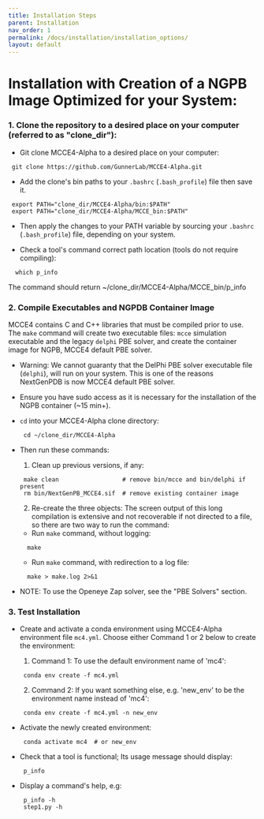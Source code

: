 ```yaml
---
title: Installation Steps
parent: Installation
nav_order: 1
permalink: /docs/installation/installation_options/
layout: default
---
```


# Installation with Creation of a NGPB Image Optimized for your System:

### 1. Clone the repository to a desired place on your computer (referred to as "clone_dir"):
  * Git clone MCCE4-Alpha to a desired place on your computer:
  ```
   git clone https://github.com/GunnerLab/MCCE4-Alpha.git
  ```
 
  * Add the clone's bin paths to your `.bashrc` (`.bash_profile`) file then save it.
  ```
   export PATH="clone_dir/MCCE4-Alpha/bin:$PATH"
   export PATH="clone_dir/MCCE4-Alpha/MCCE_bin:$PATH"
  ```

  * Then apply the changes to your PATH variable by sourcing your `.bashrc` (`.bash_profile`) file, depending on your system.

  * Check a tool's command correct path location (tools do not require compiling):
  ```
    which p_info
  ```
  The command should return ~/clone_dir/MCCE4-Alpha/MCCE_bin/p_info

### 2. Compile Executables and NGPDB Container Image
MCCE4 contains C and C++ libraries that must be compiled prior to use. The `make` command will create two executable files: `mcce` simulation executable and the legacy `delphi` PBE solver, and create the container image for NGPB, MCCE4 default PBE solver.  
  * Warning: We cannot guaranty that the DelPhi PBE solver executable file (`delphi`), will run on your system. This is one of the reasons NextGenPDB is now MCCE4 default PBE solver.

  * Ensure you have sudo access as it is necessary for the installation of the NGPB container (~15 min+).
  * `cd` into your MCCE4-Alpha clone directory:
    ```
     cd ~/clone_dir/MCCE4-Alpha
    ```
  * Then run these commands:

    1. Clean up previous versions, if any:
    ```
     make clean                  # remove bin/mcce and bin/delphi if present
     rm bin/NextGenPB_MCCE4.sif  # remove existing container image
    ```
    2. Re-create the three objects:
      The screen output of this long compilation is extensive and not recoverable if not directed to a file, so there are two way to run the command:
      - Run `make` command, without logging:
      ```
        make
      ```
      - Run `make` command, with redirection to a log file:
      ```
        make > make.log 2>&1
      ```

  * NOTE: To use the Openeye Zap solver, see the "PBE Solvers" section.

### 3. Test Installation
  * Create and activate a conda environment using MCCE4-Alpha environment file `mc4.yml`. Choose either Command 1 or 2 below to create the environment:
    1. Command 1: To use the default environment name of 'mc4':
    ```
     conda env create -f mc4.yml
    ```
    2. Command 2: If you want something else, e.g. 'new_env' to be the environment name instead of 'mc4':
    ```
     conda env create -f mc4.yml -n new_env
    ```

  * Activate the newly created environment:
    ```
     conda activate mc4  # or new_env
    ```

  * Check that a tool is functional; Its usage message should display:
    ```
     p_info
    ```

  * Display a command's help, e.g:
    ```
     p_info -h
     step1.py -h
    ```
